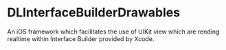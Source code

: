 # DLInterfaceBuilderDrawables
An iOS framework which facilitates the use of UIKit view which are rending realtime within Interface Builder provided by Xcode.
